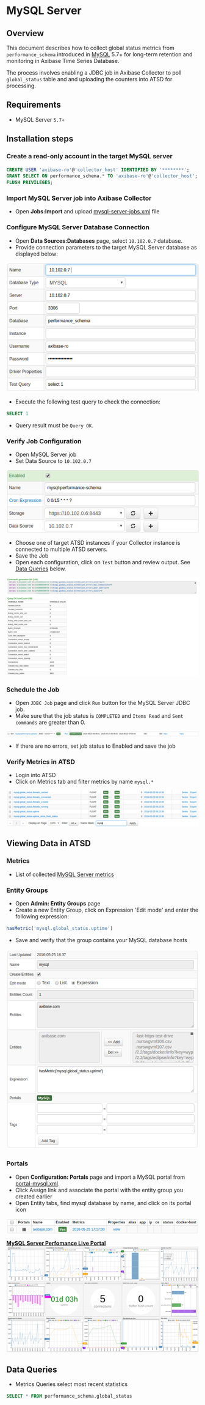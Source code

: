# MySQL Server

## Overview

This document describes how to collect global status metrics from `performance_schema` introduced in [MySQL](http://www.mysql.com/) 5.7+ for long-term retention and monitoring in Axibase Time Series Database.

The process involves enabling a JDBC job in Axibase Collector to poll `global_status` table and and uploading the counters into ATSD for processing.

## Requirements

- MySQL Server `5.7+`

## Installation steps

### Create a read-only account in the target MySQL server

```sql
CREATE USER 'axibase-ro'@'collector_host' IDENTIFIED BY '********';
GRANT SELECT ON performance_schema.* TO 'axibase-ro'@'collector_host';
FLUSH PRIVILEGES;
```

### Import MySQL Server job into Axibase Collector

* Open **Jobs:Import** and upload [mysql-server-jobs.xml](mysql-server-jobs.xml) file

### Configure MySQL Server Database Connection

* Open **Data Sources:Databases** page, select `10.102.0.7` database.
* Provide connection parameters to the target MySQL Server database as displayed below:

![](images/mysql-datasource.png)

* Execute the following test query to check the connection:

```SQL
SELECT 1
```
* Query result must be `Query OK`.

### Verify Job Configuration

* Open MySQL Server job
* Set Data Source to `10.102.0.7`

![](images/mysql-jdbc-job.png)

* Choose one of target ATSD instances if your Collector instance is connected to multiple ATSD servers.
* Save the Job
* Open each configuration, click on `Test` button and review output. See [Data Queries](#data-queries) below.

![](images/test_result.png)

### Schedule the Job

* Open `JDBC Job` page and click `Run` button for the MySQL Server JDBC job.
* Make sure that the job status is `COMPLETED` and `Items Read` and `Sent commands` are greater than 0.

![](images/test_run.png)

* If there are no errors, set job status to Enabled and save the job

### Verify Metrics in ATSD

* Login into ATSD
* Click on Metrics tab and filter metrics by name `mysql.*`

![](images/mysql-metrics.png)

## Viewing Data in ATSD

### Metrics

* List of collected [MySQL Server metrics](metric-list.md)

### Entity Groups

* Open **Admin: Entity Groups** page
* Create a new Entity Group, click on Expression 'Edit mode' and enter the following expression:

```javascript
hasMetric('mysql.global_status.uptime')
```

* Save and verify that the group contains your MySQL database hosts

![](images/mysql-entity-group.png) 

### Portals

* Open **Configuration: Portals** page and import a MySQL portal from [portal-mysql.xml](portal-mysql.xml).
* Click Assign link and associate the portal with the entity group you created earlier
* Open Entity tabs, find mysql database by name, and click on its portal icon

![](images/mysql-portal-icon.png) 

[**MySQL Server Perfomance Live Portal**](http://apps.axibase.com/chartlab/cf72dec3)
![](images/mysql-portal.png)


## Data Queries

* Metrics Queries select most recent statistics 

```SQL
SELECT * FROM performance_schema.global_status
```


